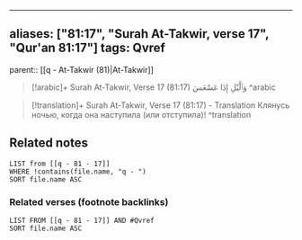 
---
aliases: ["81:17", "Surah At-Takwir, verse 17", "Qur'an 81:17"]
tags: Qvref
---

parent:: [[q - At-Takwir (81)|At-Takwir]]

> [!arabic]+ Surah At-Takwir, Verse 17 (81:17)
> <span class="quran-arabic">وَٱلَّيْلِ إِذَا عَسْعَسَ</span>
^arabic

> [!translation]+ Surah At-Takwir, Verse 17 (81:17) - Translation
> Клянусь ночью, когда она наступила (или отступила)!
^translation



## Related notes
```dataview
LIST from [[q - 81 - 17]]
WHERE !contains(file.name, "q - ")
SORT file.name ASC
```

### Related verses (footnote backlinks)
```dataview
LIST FROM [[q - 81 - 17]] AND #Qvref
SORT file.name ASC
```

